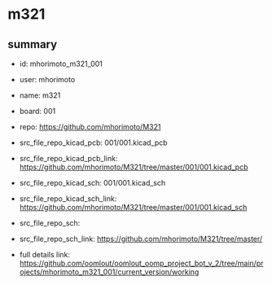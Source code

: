 # m321
 
## summary 
* id: mhorimoto_m321_001
* user: mhorimoto
* name: m321
* board: 001
* repo: https://github.com/mhorimoto/M321
* src_file_repo_kicad_pcb: 001/001.kicad_pcb
* src_file_repo_kicad_pcb_link: https://github.com/mhorimoto/M321/tree/master/001/001.kicad_pcb
* src_file_repo_kicad_sch: 001/001.kicad_sch
* src_file_repo_kicad_sch_link: https://github.com/mhorimoto/M321/tree/master/001/001.kicad_sch

* src_file_repo_sch: 
* src_file_repo_sch_link: https://github.com/mhorimoto/M321/tree/master/
* full details link: https://github.com/oomlout/oomlout_oomp_project_bot_v_2/tree/main/projects/mhorimoto_m321_001/current_version/working  







